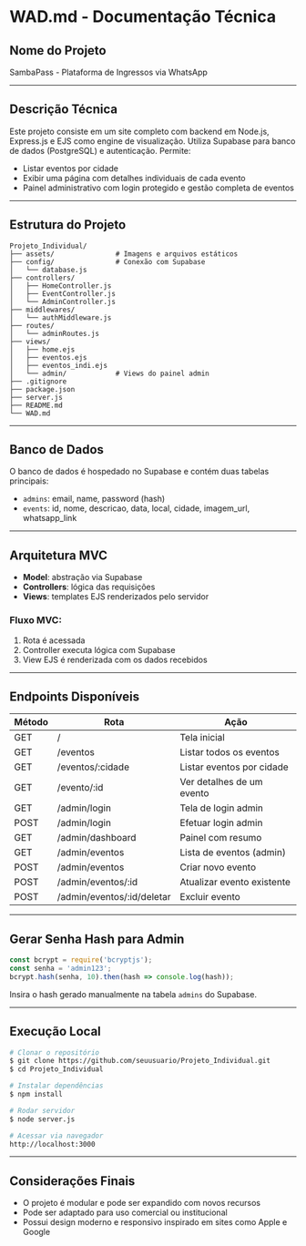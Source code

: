 # WAD.md - Documentação Técnica

## Nome do Projeto

SambaPass - Plataforma de Ingressos via WhatsApp

---

## Descrição Técnica

Este projeto consiste em um site completo com backend em Node.js, Express.js e EJS como engine de visualização. Utiliza Supabase para banco de dados (PostgreSQL) e autenticação. Permite:

* Listar eventos por cidade
* Exibir uma página com detalhes individuais de cada evento
* Painel administrativo com login protegido e gestão completa de eventos

---

## Estrutura do Projeto

```
Projeto_Individual/
├── assets/               # Imagens e arquivos estáticos
├── config/               # Conexão com Supabase
│   └── database.js
├── controllers/
│   ├── HomeController.js
│   ├── EventController.js
│   └── AdminController.js
├── middlewares/
│   └── authMiddleware.js
├── routes/
│   └── adminRoutes.js
├── views/
│   ├── home.ejs
│   ├── eventos.ejs
│   ├── eventos_indi.ejs
│   └── admin/            # Views do painel admin
├── .gitignore
├── package.json
├── server.js
├── README.md
└── WAD.md
```

---

## Banco de Dados

O banco de dados é hospedado no Supabase e contém duas tabelas principais:

* `admins`: email, name, password (hash)
* `events`: id, nome, descricao, data, local, cidade, imagem\_url, whatsapp\_link

---

## Arquitetura MVC

* **Model**: abstração via Supabase
* **Controllers**: lógica das requisições
* **Views**: templates EJS renderizados pelo servidor

### Fluxo MVC:

1. Rota é acessada
2. Controller executa lógica com Supabase
3. View EJS é renderizada com os dados recebidos

---

## Endpoints Disponíveis

| Método | Rota                        | Ação                       |
| ------ | --------------------------- | -------------------------- |
| GET    | /                           | Tela inicial               |
| GET    | /eventos                    | Listar todos os eventos    |
| GET    | /eventos/\:cidade           | Listar eventos por cidade  |
| GET    | /evento/\:id                | Ver detalhes de um evento  |
| GET    | /admin/login                | Tela de login admin        |
| POST   | /admin/login                | Efetuar login admin        |
| GET    | /admin/dashboard            | Painel com resumo          |
| GET    | /admin/eventos              | Lista de eventos (admin)   |
| POST   | /admin/eventos              | Criar novo evento          |
| POST   | /admin/eventos/\:id         | Atualizar evento existente |
| POST   | /admin/eventos/\:id/deletar | Excluir evento             |

---

## Gerar Senha Hash para Admin

```js
const bcrypt = require('bcryptjs');
const senha = 'admin123';
bcrypt.hash(senha, 10).then(hash => console.log(hash));
```

Insira o hash gerado manualmente na tabela `admins` do Supabase.

---

## Execução Local

```bash
# Clonar o repositório
$ git clone https://github.com/seuusuario/Projeto_Individual.git
$ cd Projeto_Individual

# Instalar dependências
$ npm install

# Rodar servidor
$ node server.js

# Acessar via navegador
http://localhost:3000
```

---

## Considerações Finais

* O projeto é modular e pode ser expandido com novos recursos
* Pode ser adaptado para uso comercial ou institucional
* Possui design moderno e responsivo inspirado em sites como Apple e Google
